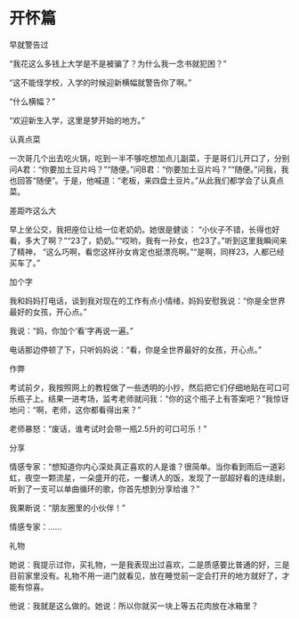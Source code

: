 # 开怀篇

早就警告过 

“我花这么多钱上大学是不是被骗了？为什么我一念书就犯困？” 

“这不能怪学校，入学的时候迎新横幅就警告你了啊。” 

“什么横幅？” 

“欢迎新生入学，这里是梦开始的地方。” 

认真点菜 

一次哥几个出去吃火锅，吃到一半不够吃想加点儿副菜，于是哥们儿开口了，分别问A君：“你要加土豆片吗？”“随便。”问B君：“你要加土豆片吗？”“随便。”问我，我也回答“随便”。于是，他喊道：“老板，来四盘土豆片。”从此我们都学会了认真点菜。 

差距咋这么大 

早上坐公交，我把座位让给一位老奶奶。她很是健谈： “小伙子不错，长得也好看，多大了啊？”“23了，奶奶。”“哎哟，我有一孙女，也23了。”听到这里我瞬间来了精神， “这么巧啊，看您这样孙女肯定也挺漂亮啊。”“是啊，同样23，人都已经买车了。” 

加个字 

我和妈妈打电话，谈到我对现在的工作有点小情绪，妈妈安慰我说：“你是全世界最好的女孩，开心点。” 

我说：“妈，你加个‘看’字再说一遍。” 

电话那边停顿了下，只听妈妈说：“看，你是全世界最好的女孩，开心点。” 

作弊 

考试前夕，我按照网上的教程做了一些透明的小抄，然后把它们仔细地贴在可口可乐瓶子上。结果一进考场，监考老师就问我：“你的这个瓶子上有答案吧？”我惊讶地问：“啊，老师，这你都看得出来？” 

老师暴怒：“废话，谁考试时会带一瓶2.5升的可口可乐！” 

分享 

情感专家：“想知道你内心深处真正喜欢的人是谁？很简单。当你看到雨后一道彩虹，夜空一颗流星，一朵盛开的花，一餐诱人的饭，发现了一部超好看的连续剧，听到了一支可以单曲循环的歌，你首先想到分享给谁？” 

我果断说：“朋友圈里的小伙伴！” 

情感专家：…… 

礼物 

她说：我提示过你，买礼物，一是我表现出过喜欢，二是质感要比普通的好，三是目前家里没有。礼物不用一进门就看见，放在睡觉前一定会打开的地方就好了，才能有惊喜。 

他说：我就是这么做的。她说：所以你就买一块上等五花肉放在冰箱里？